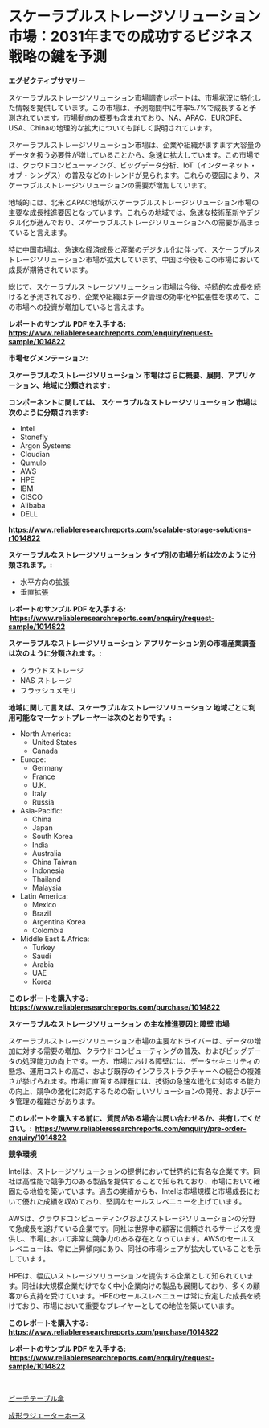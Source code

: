 <p><h1>スケーラブルストレージソリューション市場：2031年までの成功するビジネス戦略の鍵を予測</h1></p><p><strong>エグゼクティブサマリー</strong></p>
<p><p>スケーラブルストレージソリューション市場調査レポートは、市場状況に特化した情報を提供しています。この市場は、予測期間中に年率5.7%で成長すると予測されています。市場動向の概要も含まれており、NA、APAC、EUROPE、USA、Chinaの地理的な拡大についても詳しく説明されています。</p><p>スケーラブルストレージソリューション市場は、企業や組織がますます大容量のデータを扱う必要性が増していることから、急速に拡大しています。この市場では、クラウドコンピューティング、ビッグデータ分析、IoT（インターネット・オブ・シングス）の普及などのトレンドが見られます。これらの要因により、スケーラブルストレージソリューションの需要が増加しています。</p><p>地域的には、北米とAPAC地域がスケーラブルストレージソリューション市場の主要な成長推進要因となっています。これらの地域では、急速な技術革新やデジタル化が進んでおり、スケーラブルストレージソリューションへの需要が高まっていると言えます。</p><p>特に中国市場は、急速な経済成長と産業のデジタル化に伴って、スケーラブルストレージソリューション市場が拡大しています。中国は今後もこの市場において成長が期待されています。</p><p>総じて、スケーラブルストレージソリューション市場は今後、持続的な成長を続けると予測されており、企業や組織はデータ管理の効率化や拡張性を求めて、この市場への投資が増加していると言えます。</p></p>
<p><strong>レポートのサンプル PDF を入手する: <a href="https://www.reliableresearchreports.com/enquiry/request-sample/1014822">https://www.reliableresearchreports.com/enquiry/request-sample/1014822</a></strong></p>
<p><strong>市場セグメンテーション:</strong></p>
<p><strong> スケーラブルなストレージソリューション 市場はさらに概要、展開、アプリケーション、地域に分類されます :</strong></p>
<p><strong>コンポーネントに関しては、 スケーラブルなストレージソリューション 市場は次のように分類されます: &nbsp;</strong></p>
<p><ul><li>Intel</li><li>Stonefly</li><li>Argon Systems</li><li>Cloudian</li><li>Qumulo</li><li>AWS</li><li>HPE</li><li>IBM</li><li>CISCO</li><li>Alibaba</li><li>DELL</li></ul></p>
<p><strong><a href="https://www.reliableresearchreports.com/scalable-storage-solutions-r1014822">https://www.reliableresearchreports.com/scalable-storage-solutions-r1014822</a></strong></p>
<p><strong> スケーラブルなストレージソリューション タイプ別の市場分析は次のように分類されます。:</strong></p>
<p><ul><li>水平方向の拡張</li><li>垂直拡張</li></ul></p>
<p><strong>レポートのサンプル PDF を入手する: &nbsp;<a href="https://www.reliableresearchreports.com/enquiry/request-sample/1014822">https://www.reliableresearchreports.com/enquiry/request-sample/1014822</a></strong></p>
<p><strong> スケーラブルなストレージソリューション アプリケーション別の市場産業調査は次のように分類されます。:</strong></p>
<p><ul><li>クラウドストレージ</li><li>NAS ストレージ</li><li>フラッシュメモリ</li></ul></p>
<p><strong>地域に関して言えば、スケーラブルなストレージソリューション 地域ごとに利用可能なマーケットプレーヤーは次のとおりです。:</strong></p>
<p><ul>
    <li>
        North America:
        <ul>
            <li>United States</li>
            <li>Canada</li>
        </ul>
    </li>
    <li>
        Europe:
        <ul>
            <li>Germany</li>
            <li>France</li>
            <li>U.K.</li>
            <li>Italy</li>
            <li>Russia</li>
        </ul>
    </li>
    <li>
        Asia-Pacific:
        <ul>
            <li>China</li>
            <li>Japan</li>
            <li>South Korea</li>
            <li>India</li>
            <li>Australia</li>
            <li>China Taiwan</li>
            <li>Indonesia</li>
            <li>Thailand</li>
            <li>Malaysia</li>
        </ul>
    </li>
    <li>
        Latin America:
        <ul>
            <li>Mexico</li>
            <li>Brazil</li>
            <li>Argentina Korea</li>
            <li>Colombia</li>
        </ul>
    </li>
    <li>
        Middle East & Africa:
        <ul>
            <li>Turkey</li>
            <li>Saudi</li>
            <li>Arabia</li>
            <li>UAE</li>
            <li>Korea</li>
        </ul>
    </li>
    </ul></p>
<p><strong>このレポートを購入する: &nbsp;<a href="https://www.reliableresearchreports.com/purchase/1014822">https://www.reliableresearchreports.com/purchase/1014822</a></strong></p>
<p><strong>スケーラブルなストレージソリューション の主な推進要因と障壁 市場</strong></p>
<p><p>スケーラブルストレージソリューション市場の主要なドライバーは、データの増加に対する需要の増加、クラウドコンピューティングの普及、およびビッグデータの処理能力の向上です。一方、市場における障壁には、データセキュリティの懸念、運用コストの高さ、および既存のインフラストラクチャーへの統合の複雑さが挙げられます。市場に直面する課題には、技術の急速な進化に対応する能力の向上、競争の激化に対応するための新しいソリューションの開発、およびデータ管理の複雑さがあります。</p></p>
<p><strong>このレポートを購入する前に、質問がある場合は問い合わせるか、共有してください。:&nbsp; <a href="https://www.reliableresearchreports.com/enquiry/pre-order-enquiry/1014822">https://www.reliableresearchreports.com/enquiry/pre-order-enquiry/1014822</a></strong></p>
<p><strong>競争環境</strong></p>
<p><p>Intelは、ストレージソリューションの提供において世界的に有名な企業です。同社は高性能で競争力のある製品を提供することで知られており、市場において確固たる地位を築いています。過去の実績からも、Intelは市場規模と市場成長において優れた成績を収めており、堅調なセールスレベニューを上げています。</p><p>AWSは、クラウドコンピューティングおよびストレージソリューションの分野で急成長を遂げている企業です。同社は世界中の顧客に信頼されるサービスを提供し、市場において非常に競争力のある存在となっています。AWSのセールスレベニューは、常に上昇傾向にあり、同社の市場シェアが拡大していることを示しています。</p><p>HPEは、幅広いストレージソリューションを提供する企業として知られています。同社は大規模企業だけでなく中小企業向けの製品も展開しており、多くの顧客から支持を受けています。HPEのセールスレベニューは常に安定した成長を続けており、市場において重要なプレイヤーとしての地位を築いています。</p></p>
<p><strong>このレポートを購入する: &nbsp; <a href="https://www.reliableresearchreports.com/purchase/1014822">https://www.reliableresearchreports.com/purchase/1014822</a></strong></p>
<p><strong>レポートのサンプル PDF を入手する: &nbsp;<a href="https://www.reliableresearchreports.com/enquiry/request-sample/1014822">https://www.reliableresearchreports.com/enquiry/request-sample/1014822</a></strong><strong></strong></p>
<p>&nbsp;</p>
<p><p><a href="https://medium.com/@alfaro.etbn_52903/%E3%83%93%E3%83%BC%E3%83%81%E7%94%A8%E3%83%86%E3%83%BC%E3%83%96%E3%83%AB%E5%82%98%E3%81%AE%E5%B8%82%E5%A0%B4%E5%8B%95%E5%90%91%E3%81%A8%E5%B8%82%E5%A0%B4%E5%88%86%E6%9E%90%E3%81%AF-2024%E5%B9%B4%E3%81%8B%E3%82%892031%E5%B9%B4%E3%81%BE%E3%81%A7%E3%81%AE%E6%9C%9F%E9%96%93%E3%82%92%E4%BA%88%E6%B8%AC%E3%81%97%E3%81%A6%E3%81%84%E3%81%BE%E3%81%99-316acc714fb8">ビーチテーブル傘</a></p><p><a href="https://medium.com/@lawrencewatkins654/%E6%88%90%E5%BD%A2%E3%83%A9%E3%82%B8%E3%82%A8%E3%83%BC%E3%82%BF%E3%83%BC%E3%83%9B%E3%83%BC%E3%82%B9%E5%B8%82%E5%A0%B4%E3%81%AE%E6%B4%9E%E5%AF%9F-%E5%B8%82%E5%A0%B4%E3%81%AE%E3%83%88%E3%83%AC%E3%83%B3%E3%83%89-%E6%88%90%E9%95%B7-2024%E5%B9%B4%E3%81%8B%E3%82%892031%E5%B9%B4%E3%81%BE%E3%81%A7%E3%81%AE%E4%BA%88%E6%B8%AC-106b9e68a63f">成形ラジエーターホース</a></p></p>